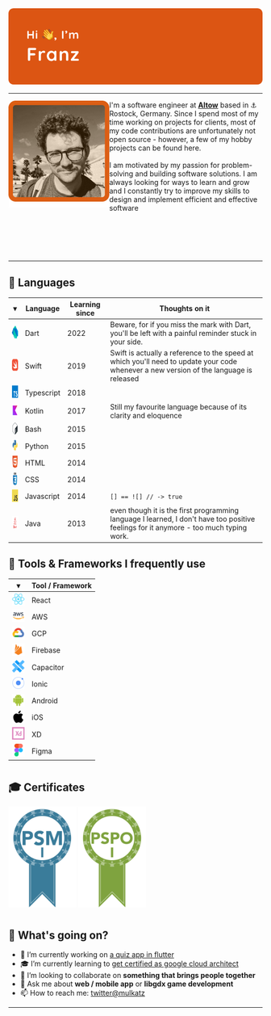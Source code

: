 <img src="assets/header.png"  alt="header"/>

---

<div>
  <img align="left" alt="profile" width="200" src="assets/profile.png"/>
  <p align="left">I'm a software engineer at <strong><a href="https://www.altow.de/">Altow</a></strong> based in ⚓️
    Rostock, Germany. Since I spend most of my time working on projects for clients, most of my code contributions are
    unfortunately not open source - however, a few of my hobby projects can be found here.<br><br>
    I am motivated by my passion for problem-solving and building software solutions. I am always looking for ways to learn and grow and I constantly try to improve my skills to design and implement efficient and effective software
    <br><br><br><br>
</div>

<br/>

---

<h2>💬 Languages</h2>
<table>
  <thead>
  <tr>
    <th>▾</th>
    <th>Language</th>
    <th>Learning since</th>
    <th>Thoughts on it</th>
  </tr>
  </thead>
  <tbody>
  <tr>
    <td><img src="https://raw.githubusercontent.com/devicons/devicon/master/icons/dart/dart-original.svg"
             alt="dart" width="25" height="25"/></td>
    <td>Dart</td>
    <td>2022</td>
    <td>Beware, for if you miss the mark with Dart, you'll be left with a painful reminder stuck in your side.</td>
  </tr>
  <tr>
    <td><img src="https://raw.githubusercontent.com/devicons/devicon/master/icons/swift/swift-original.svg"
             alt="swift" width="25" height="25"/></td>
    <td>Swift</td>
    <td>2019</td>
    <td>Swift is actually a reference to the speed at which you'll need to update your code whenever a new version of
      the language is released
    </td>
  </tr>
  <tr>
    <td><img
        src="https://raw.githubusercontent.com/devicons/devicon/master/icons/typescript/typescript-original.svg"
        alt="typescript" width="25" height="25"/></td>
    <td>Typescript</td>
    <td>2018</td>
    <td></td>
  </tr>
  <tr>
    <td><img src="https://raw.githubusercontent.com/devicons/devicon/master/icons/kotlin/kotlin-original.svg"
             alt="kotlin" width="25" height="25"/></td>
    <td>Kotlin</td>
    <td>2017</td>
    <td>Still my favourite language because of its clarity and eloquence</td>
  </tr>
  <tr>
    <td><img src="https://raw.githubusercontent.com/devicons/devicon/master/icons/bash/bash-original.svg"
             alt="bash" width="25" height="25"/></td>
    <td>Bash</td>
    <td>2015</td>
    <td></td>
  </tr>
  <tr>
    <td><img src="https://raw.githubusercontent.com/devicons/devicon/master/icons/python/python-original.svg"
             alt="bash" width="25" height="25"/></td>
    <td>Python</td>
    <td>2015</td>
    <td></td>
  </tr>
  <tr>
    <td><img src="https://raw.githubusercontent.com/devicons/devicon/master/icons/html5/html5-original.svg"
             alt="dart" width="25" height="25"/></td>
    <td>HTML</td>
    <td>2014</td>
    <td></td>
  </tr>
  <tr>
    <td><img
        src="https://raw.githubusercontent.com/devicons/devicon/master/icons/css3/css3-original-wordmark.svg"
        alt="css3" width="25" height="25"/></td>
    <td>CSS</td>
    <td>2014</td>
    <td></td>
  </tr>
  <tr>
    <td><img
        src="https://raw.githubusercontent.com/devicons/devicon/master/icons/javascript/javascript-original.svg"
        alt="javascript" width="25" height="25"/></td>
    <td>Javascript</td>
    <td>2014</td>
    <td><code>[] == ![] // -> true</code></td>
  </tr>
  <tr>
    <td><img src="https://raw.githubusercontent.com/devicons/devicon/master/icons/java/java-plain-wordmark.svg"
             alt="java" width="25" height="25"/></td>
    <td>Java</td>
    <td>2013</td>
    <td>even though it is the first programming language I learned, I don't have too positive feelings for it anymore -
      too much typing work.
    </td>
  </tr>
  </tbody>
</table>


<h2>🔧 Tools & Frameworks I frequently use</h2>
<table>
  <thead>
  <tr>
    <th>▾</th>
    <th>Tool / Framework</th>
  </tr>
  </thead>
  <tbody>
  <tr>
    <td><img src="https://raw.githubusercontent.com/devicons/devicon/master/icons/react/react-original.svg"
             alt="react" width="25" height="25"/></td>
    <td>React</td>
  </tr>
  <tr>
    <td><img
        src="https://raw.githubusercontent.com/github/explore/80688e429a7d4ef2fca1e82350fe8e3517d3494d/topics/aws/aws.png"
        alt="aws" width="25" height="25"/>
    </td>
    <td>AWS</td>
  </tr>
  <tr>
    <td><img src="https://raw.githubusercontent.com/devicons/devicon/master/icons/googlecloud/googlecloud-original.svg"
             alt="gcp" width="25" height="25"/></td>
    <td>GCP</td>
  </tr>
  <tr>
    <td><img src="https://raw.githubusercontent.com/devicons/devicon/master/icons/firebase/firebase-plain.svg"
             alt="firebase" width="25" height="25"/></td>
    <td>Firebase</td>
  </tr>
  <tr>
    <td><img src="assets/capacitor-icon.svg"
             alt="capacitor" width="25" height="25"/></td>
    <td>Capacitor</td>
  </tr>
  <tr>
    <td><img src="https://raw.githubusercontent.com/devicons/devicon/master/icons/ionic/ionic-original.svg"
             alt="ionic" width="25" height="25"/></td>
    <td>Ionic</td>
  </tr>
  <tr>
    <td><img src="https://raw.githubusercontent.com/devicons/devicon/master/icons/android/android-plain.svg"
             alt="android" width="25" height="25"/></td>
    <td>Android</td>
  </tr>
  <tr>
    <td><img src="https://raw.githubusercontent.com/devicons/devicon/master/icons/apple/apple-original.svg"
             alt="ios" width="25" height="25"/></td>
    <td>iOS</td>
  </tr>
  <tr>
    <td><img src="https://raw.githubusercontent.com/devicons/devicon/master/icons/xd/xd-line.svg"
             alt="xd" width="25" height="25"/></td>
    <td>XD</td>
  </tr>
  <tr>
    <td><img src="https://raw.githubusercontent.com/devicons/devicon/master/icons/figma/figma-original.svg"
             alt="figma" width="25" height="25"/></td>
    <td>Figma</td>
  </tr>
  </tbody>
</table>

#

<h2>🎓 Certificates</h2>
<div>
<img src="assets/psm-i.svg" alt="swift" height="200"/>
<img src="assets/pspo-i.svg" alt="swift" height="200"/>
</div>

#

<h2>🦉 What's going on?</h3>
<div>
<ul>
<li>🔭 I’m currently working on <a href="https://github.com/Franjoo">a quiz app in flutter</a></li>
<li>🎓 I’m currently learning to <a href="https://cloud.google.com/certification/cloud-architect">get certified as google cloud architect</a></li>
<li>📝 I’m looking to collaborate on <b>something that brings people together</b></li>
<li>💬 Ask me about <strong>web / mobile app</strong> or <strong>libgdx game development</strong></li>
<li>📫 How to reach me: <a href="https://twitter.com/mulkatz">twitter@mulkatz</a></li>
</ul>
</div>

---
<!-- 
credits https://github.com/Spiderpig86/Spiderpig86 

#

> ‘There are only two hard things in Computer Science: cache invalidation and naming things.’ - Phil Karlton<

#            

![Jokes Card](https://readme-jokes.vercel.app/api)

--!>
